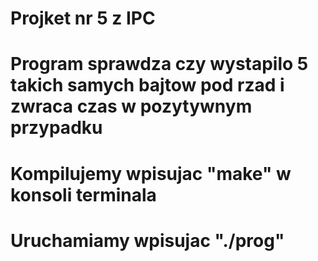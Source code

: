 # Projket nr 5 z IPC
# Program sprawdza czy wystapilo 5 takich samych bajtow pod rzad i zwraca czas w pozytywnym przypadku
# Kompilujemy wpisujac "make" w konsoli terminala
# Uruchamiamy wpisujac "./prog"
